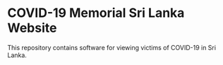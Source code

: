 # COVID-19 Memorial Sri Lanka Website

This repository contains software for viewing victims of COVID-19 in Sri Lanka.
